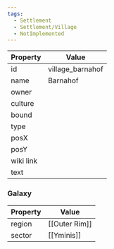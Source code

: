 ```yaml
---
tags:
  - Settlement
  - Settlement/Village
  - NotImplemented
---
```


| Property  | Value            |
| --------- | ---------------- |
| id        | village_barnahof |
| name      | Barnahof         |
| owner     |                  |
| culture   |                  |
| bound     |                  |
| type      |                  |
| posX      |                  |
| posY      |                  |
| wiki link |                  |
| text      |                  |

### Galaxy
| Property | Value         |
| -------- | ------------- |
| region   | [[Outer Rim]] |
| sector   | [[Yminis]]    |
